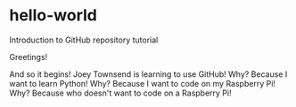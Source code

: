 # hello-world
Introduction to GitHub repository tutorial

Greetings!

And so it begins!  Joey Townsend is learning to use GitHub!
Why? Because I want to learn Python!
Why? Because I want to code on my Raspberry Pi!
Why? Because who doesn't want to code on a Raspberry Pi!
